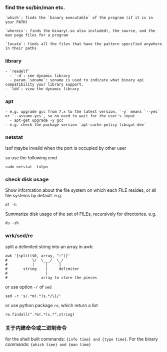### find the so/bin/man etc.
    
    `which`: finds the `binary executable` of the program (if it is in your PATH)

    `whereis`: finds the binary(.so also included), the source, and the man page files for a program

    `locate`: finds all the files that have the pattern specified anywhere in their paths

### library

    - `readelf`
      - `-d`: see dynamic library
      - param `soname`: soname is used to indicate what binary api compatibility your library support.
    - `ldd`: view the dynamic library


### apt
    
    - e.g. upgrade gcc from 7.x to the latest version, `-y` means `--yes` or `--assume-yes`, so no need to wait for the user's input
      - apt-get upgrade -y gcc 
    - e.g. check the package version `apt-cache policy libcgal-dev`

### netstat

lsof maybe invalid when the port is occupied by other user

so use the following cmd

    sudo netstat -tulpn

### check disk usage
Show information about the file system on which each FILE resides,
or all file systems by default. e.g.

    df -h

Summarize disk usage of the set of FILEs, recursively for directories.  e.g.

    du -sh

### wrk/sed/re

split a delimited string into an array in awk:

    awk '{split($0, array, ":")}'
    #           \/  \___/  \_/
    #           |     |     |
    #       string    |     delimiter
    #                 |
    #               array to store the pieces

or use option `-r` of `sed`

    sed -r 's/.*m(.*)s.*/\1/'

or use python package `re`, which return a list

    re.findall(".*m(.*)s.*",string)

### 关于内建命令或二进制命令

for the shell built commands: `{info time} and {type time}`. For the binary commands: `{which time} and {man time}`
